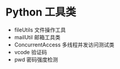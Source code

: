 # Python 工具类
- fileUtils 文件操作工具
- mailUtil 邮箱工具类
- ConcurrentAccess 多线程并发访问测试类
- vcode 验证码
- pwd 密码强度检测